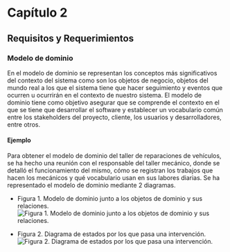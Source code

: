# Capítulo 2

## Requisitos y Requerimientos

### Modelo de dominio
En el modelo de dominio se representan los conceptos más significativos del contexto del sistema como son los objetos de negocio, objetos del mundo real a los que el sistema tiene que hacer seguimiento y eventos que ocurren u ocurrirán en el contexto de nuestro sistema. El modelo de dominio tiene como objetivo asegurar que se comprende el contexto en el que se tiene que desarrollar el software y establecer un vocabulario común entre los stakeholders del proyecto, cliente, los usuarios y desarrolladores, entre otros.

#### Ejemplo
Para obtener el modelo de dominio del taller de reparaciones de vehículos, se ha hecho una reunión con el responsable del taller mecánico, donde se detalló el funcionamiento del mismo, cómo se registran los trabajos que hacen los mecánicos y qué vocabulario usan en sus labores diarias. Se ha representado el modelo de dominio mediante 2 diagramas.

* Figura 1. Modelo de dominio junto a los objetos de dominio y sus relaciones.
![Figura 1. Modelo de dominio junto a los objetos de dominio y sus relaciones.](https://user-images.githubusercontent.com/22343642/226901522-95543eba-9204-4cbf-8344-11fc196ed6c0.png)

* Figura 2.  Diagrama de estados por los que pasa una intervención.
![Figura 2.  Diagrama de estados por los que pasa una intervención.](https://user-images.githubusercontent.com/22343642/226903056-48c5bc17-cba7-4fd3-88c9-a40d23616af1.png)

